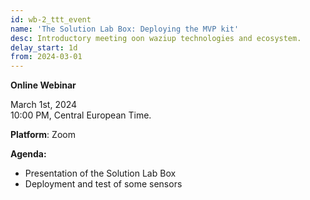 ```yaml
---
id: wb-2_ttt_event
name: 'The Solution Lab Box: Deploying the MVP kit'
desc: Introductory meeting oon waziup technologies and ecosystem.
delay_start: 1d
from: 2024-03-01
---
```


**Online Webinar**

March 1st, 2024  
10:00 PM, Central European Time.

**Platform**: Zoom

**Agenda:**
- Presentation of the Solution Lab Box
- Deployment and test of some sensors
